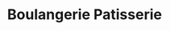 ---
title: "Boulangerie Patisserie"
url: /charquemont/boulangerie-patisserie-rue-de-la-gare/
shop: boulangerie
---
